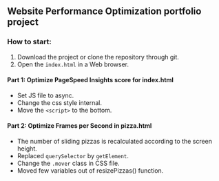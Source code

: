 ## Website Performance Optimization portfolio project

### How to start:
1. Download the project or clone the repository through git.
2. Open the ```index.html``` in a Web browser.

#### Part 1: Optimize PageSpeed Insights score for index.html

* Set JS file to async.
* Change the css style internal.
* Move the ```<script>``` to the bottom.

#### Part 2: Optimize Frames per Second in pizza.html

* The number of sliding pizzas is recalculated according to the screen height.
* Replaced ```querySelector``` by ```getElement```.
* Change the ```.mover``` class in CSS file.
* Moved few variables out of resizePizzas() function.
